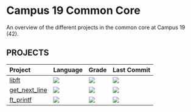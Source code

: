 # Campus 19 Common Core
An overview of the different projects in the common core at Campus 19 (42).

## PROJECTS
<div>

| Project | Language | Grade | Last Commit |
| :--- | :--- | :--- | :--- |
| [libft](https://github.com/P-Claus/libft) | <img src="https://img.shields.io/github/languages/top/P-Claus/libft?" /> | <img src="https://img.shields.io/badge/125%20%2F%20100%20%E2%98%85-success" /> | <img src="https://img.shields.io/github/last-commit/P-Claus/libft" />
| [get_next_line](https://github.com/P-Claus/get_next_line) | <img src="https://img.shields.io/github/languages/top/P-Claus/get_next_line?" /> | <img src="https://img.shields.io/badge/ongoing-success" /> | <img src="https://img.shields.io/github/last-commit/P-Claus/get_next_line" />
| [ft_printf](https://github.com/P-Claus/ft_printf) | <img src="https://img.shields.io/github/languages/top/P-Claus/ft_printf?" /> | <img src="https://img.shields.io/badge/ongoing-success" /> | <img src="https://img.shields.io/github/last-commit/P-Claus/ft_printf" />

</div>

